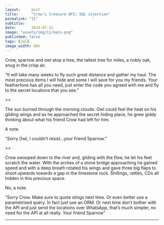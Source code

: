 ```yaml
---
layout:     post
title:      "Crow’s treasure API: SQL injection"
permalink: "11"
subtitle:   
date:       2024-07-31
image: "assets/img/11/main.png"
published: false
tags: [sql]
image_width: 60%
---
```


Crow, sparrow and owl atop a tree, the tallest tree for miles, a nobly oak, snug in the crisp air.  

“It will take many weeks to fly such great distance and gather my haul. The most precious items I will hide and some I will save for you my friends. Your featherfone has all you need, just enter the code you agreed with me and fly to the secret locations that you see.”

\>>

The sun burned through the morning clouds. Owl could feel the heat on his gliding wings and as he approached the secret hiding place, he grew giddy thinking about what his friend Crow had left for him. 

A note. 

“Sorry Owl, I couldn’t resist…your friend Sparrow.”

\>>

Crow swooped down to the river and, gliding with the flow, he let his feet scratch the water. With the arches of a stone bridge approaching he gained speed and with a deep breath rotated his wings and gave three big flaps to shoot upwards towards a gap in the limestone rock. Shillings, rattles, CDs all hidden in this precious space. 

No, a note. 

“Sorry Crow. Make sure to quote stings next time. Or even better use a parametrised query. In fact just use an ORM. Or next time don’t bother with the API and just send the locations over WhatsApp, that’s much simpler, no need for the API at all really.  Your friend Sparrow”

_____
